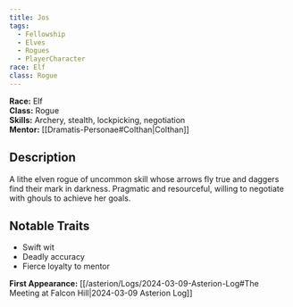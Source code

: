 ```yaml
---
title: Jos
tags:
  - Fellowship
  - Elves
  - Rogues
  - PlayerCharacter
race: Elf
class: Rogue
---
```


**Race:** Elf  
**Class:** Rogue  
**Skills:** Archery, stealth, lockpicking, negotiation  
**Mentor:** [[Dramatis-Personae#Colthan|Colthan]]

## Description
A lithe elven rogue of uncommon skill whose arrows fly true and daggers find their mark in darkness. Pragmatic and resourceful, willing to negotiate with ghouls to achieve her goals.

## Notable Traits
- Swift wit
- Deadly accuracy
- Fierce loyalty to mentor

**First Appearance:** [[/asterion/Logs/2024-03-09-Asterion-Log#The Meeting at Falcon Hill|2024-03-09 Asterion Log]]
